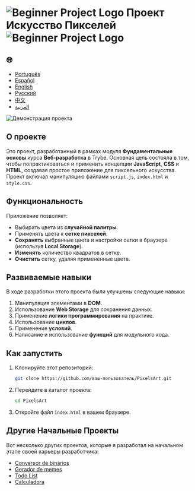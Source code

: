 # ![Beginner Project Logo](https://img.icons8.com/emoji/48/000000/star-emoji.png) Проект Искусство Пикселей ![Beginner Project Logo](https://img.icons8.com/emoji/48/000000/star-emoji.png)

<h2>🌐</h2>
<ul>
  <li><a href="https://github.com/SamuelRocha91/PixelsArt" target="_blank">Português</a></li>
  <li><a href="https://github.com/SamuelRocha91/PixelsArt/blob/main/README_es.md" target="_blank">Español</a></li>
  <li><a href="https://github.com/SamuelRocha91/PixelsArt/blob/main/README_en.md" target="_blank">English</a></li>
  <li><a href="https://github.com/SamuelRocha91/PixelsArt/blob/main/README_ru.md" target="_blank">Русский</a></li>
  <li><a href="https://github.com/SamuelRocha91/PixelsArt/blob/main/README_ch.md" target="_blank">中文</a></li>
  <li><a href="https://github.com/SamuelRocha91/PixelsArt/blob/main/README_ar.md" target="_blank">العربية</a></li>
</ul>

![Демонстрация проекта](./gifs/paletadecores.gif)

## О проекте
Это проект, разработанный в рамках модуля **Фундаментальные основы** курса **Веб-разработка** в Trybe. Основная цель состояла в том, чтобы попрактиковаться и применить концепции **JavaScript**, **CSS** и **HTML**, создавая простое приложение для пиксельного искусства. Проект включал манипуляцию файлами `script.js`, `index.html` и `style.css`.

## Функциональность
Приложение позволяет:

- Выбирать цвета из **случайной палитры**.
- Применять цвета к **сетке пикселей**.
- **Сохранять** выбранные цвета и настройки сетки в браузере (используя **Local Storage**).
- **Изменять** количество квадратов в сетке.
- **Очистить** сетку, удаляя примененные цвета.

## Развиваемые навыки
В ходе разработки этого проекта были улучшены следующие навыки:

1. Манипуляция элементами в **DOM**.
2. Использование **Web Storage** для сохранения данных.
3. Применение **логики программирования** на практике.
4. Использование **циклов**.
5. Применение **условий**.
6. Написание и использование **функций** для модульного кода.

## Как запустить

1. Клонируйте этот репозиторий:
   ```bash
   git clone https://github.com/ваш-пользователь/PixelsArt.git
   ```
2. Перейдите в каталог проекта:
   ```bash
   cd PixelsArt
   ```
3. Откройте файл `index.html` в вашем браузере.

## Другие Начальные Проекты
Вот несколько других проектов, которые я разработал на начальном этапе своей карьеры разработчика:

- [Conversor de binários](https://github.com/SamuelRocha91/Bin2Dec/blob/main/README_ru.md)
- [Gerador de memes](https://github.com/SamuelRocha91/memeGenerator/blob/main/README_ru.md)
- [Todo List](https://github.com/SamuelRocha91/TodoList/blob/main/README_ru.md)
- [Calculadora](https://github.com/SamuelRocha91/calculator/blob/main/README_ru.md)
